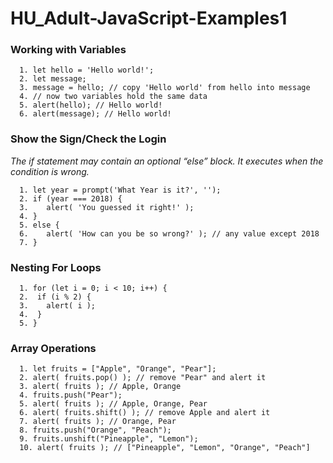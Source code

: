 # HU_Adult-JavaScript-Examples1

### Working with Variables

      1. let hello = 'Hello world!';
      2. let message;
      3. message = hello; // copy 'Hello world' from hello into message
      4. // now two variables hold the same data
      5. alert(hello); // Hello world!
      6. alert(message); // Hello world!

### Show the Sign/Check the Login

*The if statement may contain an optional “else” block. It executes when the condition is wrong.*

      1. let year = prompt('What Year is it?', '');
      2. if (year === 2018) {
      3.    alert( 'You guessed it right!' );
      4. } 
      5. else {
      6.    alert( 'How can you be so wrong?' ); // any value except 2018
      7. }

### Nesting For Loops
      
      1. for (let i = 0; i < 10; i++) {
      2.  if (i % 2) {
      3.    alert( i );
      4.  }
      5. }

### Array Operations
      1. let fruits = ["Apple", "Orange", "Pear"];
      2. alert( fruits.pop() ); // remove "Pear" and alert it
      3. alert( fruits ); // Apple, Orange
      4. fruits.push("Pear");
      5. alert( fruits ); // Apple, Orange, Pear
      6. alert( fruits.shift() ); // remove Apple and alert it
      7. alert( fruits ); // Orange, Pear
      8. fruits.push("Orange", "Peach");
      9. fruits.unshift("Pineapple", "Lemon");
      10. alert( fruits ); // ["Pineapple", "Lemon", "Orange", "Peach"]
